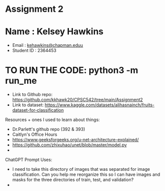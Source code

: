# Assignment 2

# Name : Kelsey Hawkins
* Email : kehawkins@chapman.eduu
* Student ID : 2364453

# TO RUN THE CODE: python3 -m run_me

* Link to Github repo: https://github.com/kkhawk20/CPSC542/tree/main/Assignment2
* Link to dataset: https://www.kaggle.com/datasets/alihasnainch/fruits-dataset-for-classification

Resources + ones I used to learn about things:
* Dr.Parlett's github repo (392 & 393)
* Caitlyn's Office Hours
* https://www.geeksforgeeks.org/u-net-architecture-explained/
* https://github.com/zhixuhao/unet/blob/master/model.py
* 

ChatGPT Prompt Uses:

* I need to take this directory of images that was separated for image classification. Can you help me reorganize this so I can have images and masks for the three directories of train, test, and validation? 
* 
